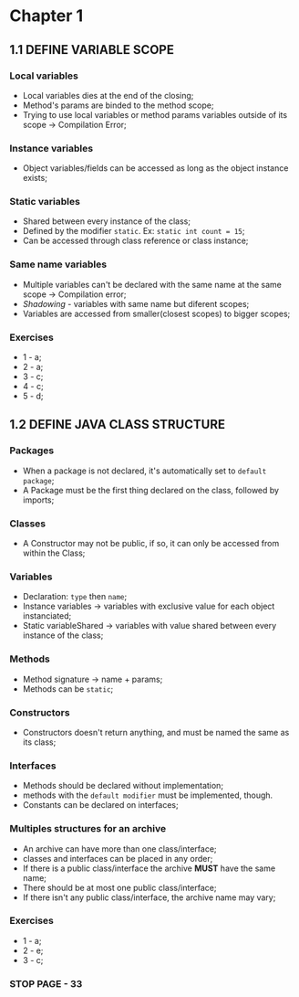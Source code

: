 # Chapter 1

## 1.1 	DEFINE VARIABLE SCOPE

### Local variables

* Local variables dies at the end of the closing;
* Method's params are binded to the method scope;
* Trying to use local variables or method params variables outside of its scope -> Compilation Error;

### Instance variables

* Object variables/fields can be accessed as long as the object instance exists;

### Static variables

* Shared between every instance of the class;
* Defined by the modifier `static`. Ex: `static int count = 15`;
* Can be accessed through class reference or class instance;


### Same name variables

* Multiple variables can't be declared with the same name at the same scope -> Compilation error;
* *Shadowing* - variables with same name but diferent scopes;
* Variables are accessed from smaller(closest scopes) to bigger scopes;

### Exercises

* 1 - a;
* 2 - a;
* 3 - c;
* 4 - c;
* 5 - d;

## 1.2 DEFINE JAVA CLASS STRUCTURE

### Packages

* When a package is not declared, it's automatically set to `default package`;
* A Package must be the first thing declared on the class, followed by imports;

### Classes

* A Constructor may not be public, if so, it can only be accessed from within the Class;

### Variables

* Declaration: `type` then `name`;
* Instance variables -> variables with exclusive value for each object instanciated;
* Static variableShared -> variables with value shared between every instance of the class;

### Methods

* Method signature -> name + params;
* Methods can be `static`;

### Constructors

* Constructors doesn't return anything, and must be named the same as its class;

### Interfaces

* Methods should be declared without implementation;
* methods with the `default modifier` must be implemented, though. 
* Constants can be declared on interfaces;

### Multiples structures for an archive

* An archive can have more than one class/interface;
* classes and interfaces can be placed in any order;
* If there is a public class/interface the archive **MUST** have the same name;
* There should be at most one public class/interface;
* If there isn't any public class/interface, the archive name may vary;

### Exercises

* 1 - a;
* 2 - e;
* 3 - c;





### STOP PAGE - 33